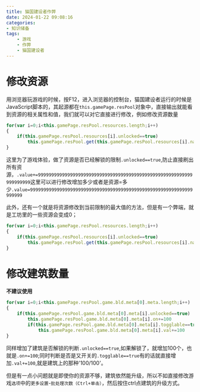 ```yaml
---
title: 猫国建设者作弊
date: 2024-01-22 09:08:16
categories:
- 知识储备
tags:
    - 游戏
    - 作弊
    - 猫国建设者
---
```


# 修改资源

用浏览器玩游戏的时候，按F12，进入浏览器的控制台，猫国建设者运行的时候是JavaScript脚本的，其起源都在`this.gamePage.resPool`对象中，直接输出就能看到资源的相关属性和值，我们就可以对它直接进行修改，例如修改资源数量

```js
for(var i=0;i<this.gamePage.resPool.resources.length;i++)
{
    if(this.gamePage.resPool.resources[i].unlocked==true)
        this.gamePage.resPool.get(this.gamePage.resPool.resources[i].name).value+=9999999999999999999999999999999999999999999999999999999999999999999
}
```

这里为了游戏体验，做了资源是否已经解锁的限制`.unlocked==true`,防止直接刷出所有资源，`.value+=9999999999999999999999999999999999999999999999999999999999999999999`这里可以进行修改增加多少或者是资源=多少`.value=9999999999999999999999999999999999999999999999999999999999999999999`

此外，还有一个就是将资源修改到当前限制的最大值的方法，但是有一个弊端，就是工坊里的一些资源会变成0；

```js
for(var i=0;i<this.gamePage.resPool.resources.length;i++)
{
    if(this.gamePage.resPool.resources[i].unlocked==true)
        this.gamePage.resPool.get(this.gamePage.resPool.resources[i].name).value=this.gamePage.resPool.resources[i].maxValue
}
```

# 修改建筑数量

**不建议使用**

```js
for(var i=0;i<this.gamePage.resPool.game.bld.meta[0].meta.length;i++)
{
    if(this.gamePage.resPool.game.bld.meta[0].meta[i].unlocked==true)
        this.gamePage.resPool.game.bld.meta[0].meta[i].on+=100
        if(this.gamePage.resPool.game.bld.meta[0].meta[i].togglable==true)
            this.gamePage.resPool.game.bld.meta[0].meta[i].val+=100
}
```

同样增加了建筑是否解锁的判断`.unlocked==true`,如果解锁了，就增加100个，也就是`.on+=100`;同时判断是否是又开关的`.togglable==true`有的话就直接增加`.val+=100`,就是建筑上的那种'100/100'。

但是有一点小问题就是即使你的资源不够，建筑依然能升级，所以不如直接修改游戏`选项`中的`更多设置`-`批处理次数（Ctrl+单击）`，然后按住ctrl点建筑的升级方式。
